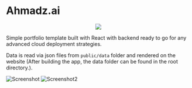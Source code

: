 # Ahmadz.ai
<p align="center">
  <a href="http://www.ahmadz.ai"><img src="https://img.shields.io/badge/Live-Demo-blueviolet?style=flat-square"></a>
</p>
Simple portfolio template built with React with backend ready to go for any advanced cloud deployment strategies.

Data is read via json files from `public/data` folder and rendered on the website (After building the app, the data folder can be found in the root directory.).

![Screenshot](https://i.imgur.com/Ejy5dJx.png)
![Screenshot2](https://i.imgur.com/dTPRTJr.png)
